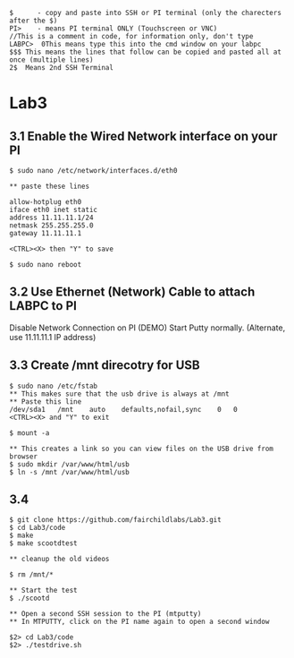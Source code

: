 ```
$      - copy and paste into SSH or PI terminal (only the charecters after the $) 
PI>    - means PI terminal ONLY (Touchscreen or VNC)
//This is a comment in code, for information only, don't type
LABPC>  0This means type this into the cmd window on your labpc
$$$ This means the lines that follow can be copied and pasted all at once (multiple lines)
2$  Means 2nd SSH Terminal 
```

# Lab3

## 3.1 Enable the Wired Network interface on your PI

```
$ sudo nano /etc/network/interfaces.d/eth0

** paste these lines

allow-hotplug eth0
iface eth0 inet static
address 11.11.11.1/24
netmask 255.255.255.0
gateway 11.11.11.1

<CTRL><X> then "Y" to save

$ sudo nano reboot

```

## 3.2 Use Ethernet (Network) Cable to attach LABPC to PI

Disable Network Connection on PI (DEMO)
Start Putty normally. (Alternate, use 11.11.11.1 IP address)

## 3.3 Create /mnt direcotry for USB

```
$ sudo nano /etc/fstab
** This makes sure that the usb drive is always at /mnt
** Paste this line
/dev/sda1	/mnt	auto	defaults,nofail,sync	0	0
<CTRL><X> and "Y" to exit

$ mount -a

** This creates a link so you can view files on the USB drive from browser
$ sudo mkdir /var/www/html/usb
$ ln -s /mnt /var/www/html/usb
```


## 3.4 
```
$ git clone https://github.com/fairchildlabs/Lab3.git
$ cd Lab3/code
$ make
$ make scootdtest

** cleanup the old videos

$ rm /mnt/*

** Start the test
$ ./scootd

** Open a second SSH session to the PI (mtputty)
** In MTPUTTY, click on the PI name again to open a second window

$2> cd Lab3/code
$2> ./testdrive.sh

```

















